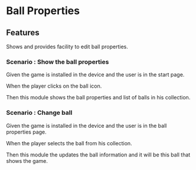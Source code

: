 # Ball Properties

## Features

Shows and provides facility to edit ball properties.

### Scenario : Show the ball properties

  Given the game is installed in the device and the user is in the
  start page.
  
  When the player clicks on the ball icon.
  
  Then this module shows the ball properties and list of balls in his
  collection.

### Scenario : Change ball

  Given the game is installed in the device and the user is in the
  ball properties page.
  
  When the player selects the ball from his collection.
  
  Then this module the updates the ball information and it will be
  this ball that shows the game.
